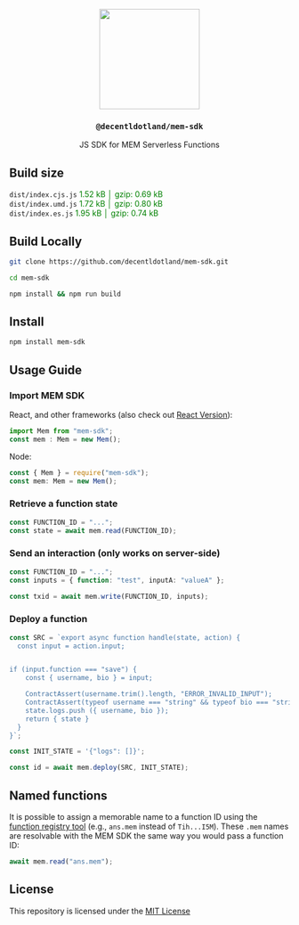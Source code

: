 <p align="center">
  <a href="https://mem.tech">
    <img src="https://mem-home.vercel.app/icons/mem/mem-logo-v2.svg" height="180">
  </a>
  <h3 align="center"><code>@decentldotland/mem-sdk</code></h3>
  <p align="center">JS SDK for MEM Serverless Functions</p>
</p>

## Build size

`dist/index.cjs.js` <span style="color:green;">1.52 kB │ gzip: 0.69 kB</span></br>
`dist/index.umd.js` <span style="color:green;">1.72 kB │ gzip: 0.80 kB</span></br>
`dist/index.es.js` <span style="color:green;">1.95 kB │ gzip: 0.74 kB</span>

## Build Locally

```bash
git clone https://github.com/decentldotland/mem-sdk.git

cd mem-sdk

npm install && npm run build
```

## Install

```bash
npm install mem-sdk
```

## Usage Guide

### Import MEM SDK

React, and other frameworks (also check out [React Version](https://github.com/decentldotland/react-mem-api/)):

```ts
import Mem from "mem-sdk";
const mem : Mem = new Mem();
```

Node:

```ts
const { Mem } = require("mem-sdk");
const mem: Mem = new Mem();
```

### Retrieve a function state

```ts
const FUNCTION_ID = "...";
const state = await mem.read(FUNCTION_ID);
```

### Send an interaction (only works on server-side)

```ts
const FUNCTION_ID = "...";
const inputs = { function: "test", inputA: "valueA" };

const txid = await mem.write(FUNCTION_ID, inputs);

```

### Deploy a function

```ts
const SRC = `export async function handle(state, action) {
  const input = action.input;


if (input.function === "save") {
    const { username, bio } = input;

    ContractAssert(username.trim().length, "ERROR_INVALID_INPUT");
    ContractAssert(typeof username === "string" && typeof bio === "string");
    state.logs.push ({ username, bio });
    return { state }
  }
}`;

const INIT_STATE = '{"logs": []}';

const id = await mem.deploy(SRC, INIT_STATE);
```

## Named functions

It is possible to assign a memorable name to a function ID using the [function registry tool](https://mem.tech/function-registry) (e.g., `ans.mem` instead of `Tih...I5M`). These `.mem` names are resolvable with the MEM SDK the same way you would pass a function ID:

```ts
await mem.read("ans.mem");
```

## License
This repository is licensed under the [MIT License](./LICENSE)

